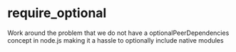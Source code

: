 # require_optional
Work around the problem that we do not have a optionalPeerDependencies concept in node.js making it a hassle to optionally include native modules
